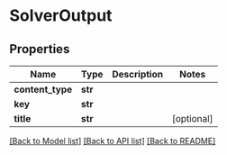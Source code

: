 # SolverOutput

## Properties
Name | Type | Description | Notes
------------ | ------------- | ------------- | -------------
**content_type** | **str** |  | 
**key** | **str** |  | 
**title** | **str** |  | [optional] 

[[Back to Model list]](../README.md#documentation-for-models) [[Back to API list]](../README.md#documentation-for-api-endpoints) [[Back to README]](../README.md)


